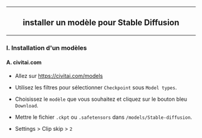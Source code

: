 ------------------------------------------------------------------------------------------------------------------------------------------------------------------------------------------------
## <p align='center'> installer un modèle pour Stable Diffusion</p> 
------------------------------------------------------------------------------------------------------------------------------------------------------------------------------------------------
### I. Installation d'un modèles
#### A. civitai.com
- Allez sur https://civitai.com/models

- Utilisez les filtres pour sélectionner `Checkpoint` sous `Model types`.

- Choisissez le `modèle` que vous souhaitez et cliquez sur le bouton bleu `Download`.

- Mettre le fichier `.ckpt` ou `.safetensors` dans `/models/Stable-diffusion`.

- Settings > Clip skip > `2`
